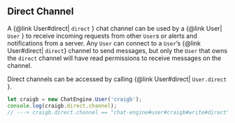 ## Direct Channel

A {@link User#direct| ```direct``` } chat channel can be used by a {@link User| ```User``` } to receive incoming requests from other ```User```s or alerts and notifications from a server. Any ```User``` can connect to a ```User```’s {@link User#direct| ```direct```} channel to send messages, but only the ```User``` that owns the ```direct``` channel will have read permissions to receive messages on the channel.

Direct channels can be accessed by calling {@link User#direct| ```User.direct``` }.

```js
let craigb = new ChatEngine.User('craigb');
console.log(craigb.direct.channel);
// ---> craigb.direct.channel == "chat-engine#user#craigb#write#direct"
```
